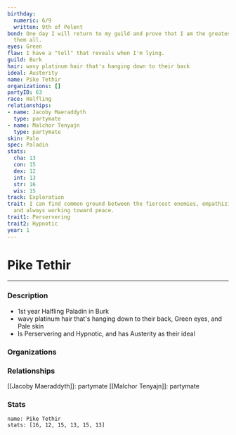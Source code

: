 ```yaml
---
birthday:
  numeric: 6/9
  written: 9th of Pelent
bond: One day I will return to my guild and prove that I am the greatest artisan of
  them all.
eyes: Green
flaw: I have a "tell" that reveals when I'm lying.
guild: Burk
hair: wavy platinum hair that's hanging down to their back
ideal: Austerity
name: Pike Tethir
organizations: []
partyID: 63
race: Halfling
relationships:
- name: Jacoby Maeraddyth
  type: partymate
- name: Malchor Tenyajn
  type: partymate
skin: Pale
spec: Paladin
stats:
  cha: 13
  con: 15
  dex: 12
  int: 13
  str: 16
  wis: 15
track: Exploration
trait: I can find common ground between the fiercest enemies, empathizing with them
  and always working toward peace.
trait1: Perservering
trait2: Hypnotic
year: 1
---
```

# Pike Tethir
---
### Description
- 1st year Halfling Paladin in Burk
- wavy platinum hair that's hanging down to their back, Green eyes, and Pale skin
- Is Perservering and Hypnotic, and has Austerity as their ideal

### Organizations
### Relationships
[[Jacoby Maeraddyth]]: partymate
[[Malchor Tenyajn]]: partymate
### Stats
```statblock
name: Pike Tethir
stats: [16, 12, 15, 13, 15, 13]
```